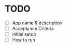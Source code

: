 # TODO

- [ ] App name & description
- [ ] Acceptance Criteria
- [ ] Initial setup
- [ ] How to run
